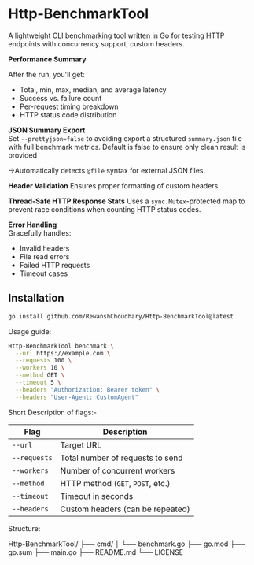 # Http-BenchmarkTool

A lightweight CLI benchmarking tool written in Go for testing HTTP endpoints with concurrency support, custom headers.

**Performance Summary**

  After the run, you'll get:
  - Total, min, max, median, and average latency
  - Success vs. failure count
  - Per-request timing breakdown
  - HTTP status code distribution

 **JSON Summary Export**  
  Set `--prettyjson=false` to avoiding export a structured `summary.json` file with full benchmark metrics.
  Default is false to ensure only clean result is provided

  ->Automatically detects `@file` syntax for external JSON files.
  
**Header Validation**
  Ensures proper formatting of custom headers.

**Thread-Safe HTTP Response Stats**
  Uses a `sync.Mutex`-protected map to prevent race conditions when counting HTTP status codes.

**Error Handling**  
  Gracefully handles:
  - Invalid headers
  - File read errors
  - Failed HTTP requests
  - Timeout cases


##  Installation  

```bash
go install github.com/RewanshChoudhary/Http-BenchmarkTool@latest
```


Usage guide:
```bash
Http-BenchmarkTool benchmark \
  --url https://example.com \
  --requests 100 \
  --workers 10 \
  --method GET \
  --timeout 5 \
  --headers "Authorization: Bearer token" \
  --headers "User-Agent: CustomAgent"
```
 Short Description of flags:-

| Flag         | Description                       |
| ------------ | --------------------------------- |
| `--url`      | Target URL                        |
| `--requests` | Total number of requests to send  |
| `--workers`  | Number of concurrent workers      |
| `--method`   | HTTP method (`GET`, `POST`, etc.) |
| `--timeout`  | Timeout in seconds                |
| `--headers`  | Custom headers (can be repeated)  |



Structure:

Http-BenchmarkTool/
├── cmd/
│ └── benchmark.go
├── go.mod
├── go.sum
├── main.go
├── README.md
└── LICENSE



